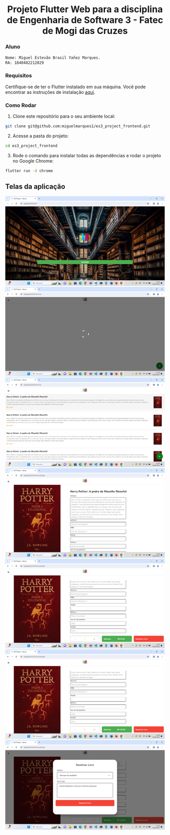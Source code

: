 <center><h1> Projeto Flutter Web para a disciplina de Engenharia de Software 3 - Fatec de Mogi das Cruzes</h1></center>

### Aluno
```
Nome: Miguel Estevão Brasil Yañez Marques.
RA: 1840482212029
```

### Requisitos

Certifique-se de ter o Flutter instalado em sua máquina. Você pode encontrar as instruções de instalação [aqui](https://flutter.dev/docs/get-started/install).

### Como Rodar

1. Clone este repositório para o seu ambiente local:

```bash
git clone git@github.com:miguelmarques1/es3_project_frontend.git
```

2. Acesse a pasta do projeto:

```bash
cd es3_project_frontend
```

3. Rode o comando para instalar todas as dependências e rodar o projeto no Google Chrome:

```bash
flutter run -d chrome
```

## Telas da aplicação

![Home](screenshots/1.png)
![Tela de carregamnto](screenshots/2.png)
![Tela dos livros](screenshots/3.png)
![Tela do livro](screenshots/4.png)
![Tela do livro - Apresentação de botões](screenshots/5.png)
![Tela do livro - Apresentação de ação dos botões](screenshots/6.png)
![Tela do livro - Modal de desativação do livro](screenshots/7.png)